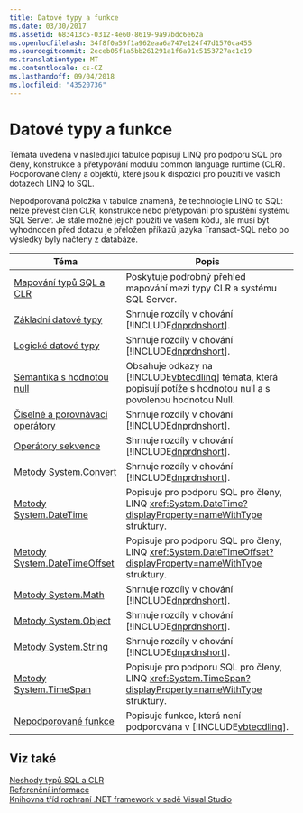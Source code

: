 ```yaml
---
title: Datové typy a funkce
ms.date: 03/30/2017
ms.assetid: 683413c5-0312-4e60-8619-9a97bdc6e62a
ms.openlocfilehash: 34f8f0a59f1a962eaa6a747e124f47d1570ca455
ms.sourcegitcommit: 2eceb05f1a5bb261291a1f6a91c5153727ac1c19
ms.translationtype: MT
ms.contentlocale: cs-CZ
ms.lasthandoff: 09/04/2018
ms.locfileid: "43520736"
---
```

# <a name="data-types-and-functions"></a>Datové typy a funkce
Témata uvedená v následující tabulce popisují LINQ pro podporu SQL pro členy, konstrukce a přetypování modulu common language runtime (CLR). Podporované členy a objektů, které jsou k dispozici pro použití ve vašich dotazech LINQ to SQL.  
  
 Nepodporovaná položka v tabulce znamená, že technologie LINQ to SQL: nelze převést člen CLR, konstrukce nebo přetypování pro spuštění systému SQL Server. Je stále možné jejich použití ve vašem kódu, ale musí být vyhodnocen před dotazu je přeložen příkazů jazyka Transact-SQL nebo po výsledky byly načteny z databáze.  
  
|Téma|Popis|  
|-----------|-----------------|  
|[Mapování typů SQL a CLR](../../../../../../docs/framework/data/adonet/sql/linq/sql-clr-type-mapping.md)|Poskytuje podrobný přehled mapování mezi typy CLR a systému SQL Server.|  
|[Základní datové typy](../../../../../../docs/framework/data/adonet/sql/linq/basic-data-types.md)|Shrnuje rozdíly v chování [!INCLUDE[dnprdnshort](../../../../../../includes/dnprdnshort-md.md)].|  
|[Logické datové typy](../../../../../../docs/framework/data/adonet/sql/linq/boolean-data-types.md)|Shrnuje rozdíly v chování [!INCLUDE[dnprdnshort](../../../../../../includes/dnprdnshort-md.md)].|  
|[Sémantika s hodnotou null](../../../../../../docs/framework/data/adonet/sql/linq/null-semantics.md)|Obsahuje odkazy na [!INCLUDE[vbtecdlinq](../../../../../../includes/vbtecdlinq-md.md)] témata, která popisují potíže s hodnotou null a s povolenou hodnotou Null.|  
|[Číselné a porovnávací operátory](../../../../../../docs/framework/data/adonet/sql/linq/numeric-and-comparison-operators.md)|Shrnuje rozdíly v chování [!INCLUDE[dnprdnshort](../../../../../../includes/dnprdnshort-md.md)].|  
|[Operátory sekvence](../../../../../../docs/framework/data/adonet/sql/linq/sequence-operators.md)|Shrnuje rozdíly v chování [!INCLUDE[dnprdnshort](../../../../../../includes/dnprdnshort-md.md)].|  
|[Metody System.Convert](../../../../../../docs/framework/data/adonet/sql/linq/system-convert-methods.md)|Shrnuje rozdíly v chování [!INCLUDE[dnprdnshort](../../../../../../includes/dnprdnshort-md.md)].|  
|[Metody System.DateTime](../../../../../../docs/framework/data/adonet/sql/linq/system-datetime-methods.md)|Popisuje pro podporu SQL pro členy, LINQ <xref:System.DateTime?displayProperty=nameWithType> struktury.|  
|[Metody System.DateTimeOffset](../../../../../../docs/framework/data/adonet/sql/linq/system-datetimeoffset-methods.md)|Popisuje pro podporu SQL pro členy, LINQ <xref:System.DateTimeOffset?displayProperty=nameWithType> struktury.|  
|[Metody System.Math](../../../../../../docs/framework/data/adonet/sql/linq/system-math-methods.md)|Shrnuje rozdíly v chování [!INCLUDE[dnprdnshort](../../../../../../includes/dnprdnshort-md.md)].|  
|[Metody System.Object](../../../../../../docs/framework/data/adonet/sql/linq/system-object-methods.md)|Shrnuje rozdíly v chování [!INCLUDE[dnprdnshort](../../../../../../includes/dnprdnshort-md.md)].|  
|[Metody System.String](../../../../../../docs/framework/data/adonet/sql/linq/system-string-methods.md)|Shrnuje rozdíly v chování [!INCLUDE[dnprdnshort](../../../../../../includes/dnprdnshort-md.md)].|  
|[Metody System.TimeSpan](../../../../../../docs/framework/data/adonet/sql/linq/system-timespan-methods.md)|Popisuje pro podporu SQL pro členy, LINQ <xref:System.TimeSpan?displayProperty=nameWithType> struktury.|  
|[Nepodporované funkce](../../../../../../docs/framework/data/adonet/sql/linq/unsupported-functionality.md)|Popisuje funkce, která není podporována v [!INCLUDE[vbtecdlinq](../../../../../../includes/vbtecdlinq-md.md)].|  
  
## <a name="see-also"></a>Viz také  
 [Neshody typů SQL a CLR](../../../../../../docs/framework/data/adonet/sql/linq/sql-clr-type-mismatches.md)  
 [Referenční informace](../../../../../../docs/framework/data/adonet/sql/linq/reference.md)  
 [Knihovna tříd rozhraní .NET framework v sadě Visual Studio](https://msdn.microsoft.com/library/a03e374c-3d5c-4169-937b-49857ab273ae)
